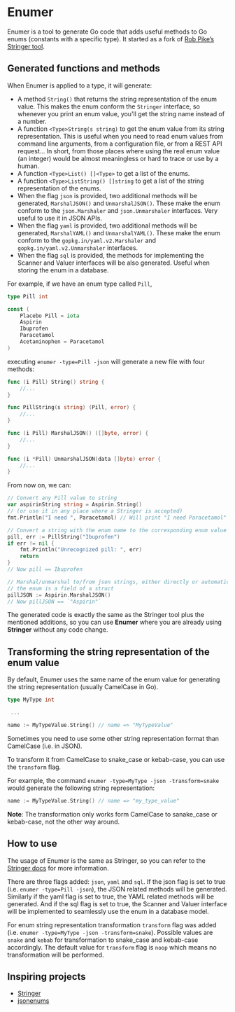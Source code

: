 # Enumer
Enumer is a tool to generate Go code that adds useful methods to Go enums (constants with a specific type).
It started as a fork of [Rob Pike’s Stringer tool](https://godoc.org/golang.org/x/tools/cmd/stringer).

## Generated functions and methods
When Enumer is applied to a type, it will generate:

* A method `String()` that returns the string representation of the enum value. This makes the enum conform
the `Stringer` interface, so whenever you print an enum value, you'll get the string name instead of a number.
* A function `<Type>String(s string)` to get the enum value from its string representation. This is useful
when you need to read enum values from command line arguments, from a configuration file, or
from a REST API request... In short, from those places where using the real enum value (an integer) would
be almost meaningless or hard to trace or use by a human.
* A function `<Type>List() []<Type>` to get a list of the enums.
* A function `<Type>ListString() []string` to get a list of the string representation of the enums.
* When the flag `json` is provided, two additional methods will be generated, `MarshalJSON()` and `UnmarshalJSON()`. These make
the enum conform to the `json.Marshaler` and `json.Unmarshaler` interfaces. Very useful to use it in JSON APIs.
* When the flag `yaml` is provided, two additional methods will be generated, `MarshalYAML()` and `UnmarshalYAML()`. These make
the enum conform to the `gopkg.in/yaml.v2.Marshaler` and `gopkg.in/yaml.v2.Unmarshaler` interfaces.
* When the flag `sql` is provided, the methods for implementing the Scanner and Valuer interfaces will be also generated.
Useful when storing the enum in a database.

For example, if we have an enum type called `Pill`,
```go
type Pill int

const (
	Placebo Pill = iota
	Aspirin
	Ibuprofen
	Paracetamol
	Acetaminophen = Paracetamol
)
```
executing `enumer -type=Pill -json` will generate a new file with four methods:
```go
func (i Pill) String() string {
    //...
}

func PillString(s string) (Pill, error) {
    //...
}

func (i Pill) MarshalJSON() ([]byte, error) {
	//...
}

func (i *Pill) UnmarshalJSON(data []byte) error {
	//...
}
```
From now on, we can:
```go
// Convert any Pill value to string
var aspirinString string = Aspirin.String()
// (or use it in any place where a Stringer is accepted)
fmt.Println("I need ", Paracetamol) // Will print "I need Paracetamol"

// Convert a string with the enum name to the corresponding enum value
pill, err := PillString("Ibuprofen")
if err != nil {
    fmt.Println("Unrecognized pill: ", err)
    return
}
// Now pill == Ibuprofen

// Marshal/unmarshal to/from json strings, either directly or automatically when
// the enum is a field of a struct
pillJSON := Aspirin.MarshalJSON()
// Now pillJSON == `"Aspirin"`
```

The generated code is exactly the same as the Stringer tool plus the mentioned additions, so you can use
**Enumer** where you are already using **Stringer** without any code change.

## Transforming the string representation of the enum value

By default, Enumer uses the same name of the enum value for generating the string representation (usually CamelCase in Go).

```go
type MyType int

 ...

name := MyTypeValue.String() // name => "MyTypeValue"
```

Sometimes you need to use some other string representation format than CamelCase (i.e. in JSON).
 
To transform it from CamelCase to snake_case or kebab-case, you can use the `transform` flag.

For example, the command `enumer -type=MyType -json -transform=snake` would generate the following string representation:

```go
name := MyTypeValue.String() // name => "my_type_value"
```
**Note**: The transformation only works form CamelCase to sanake_case or kebab-case, not the other way around.

## How to use
The usage of Enumer is the same as Stringer, so you can refer to the [Stringer docs](https://godoc.org/golang.org/x/tools/cmd/stringer)
for more information.

There are three flags added: `json`, `yaml` and `sql`. If the json flag is set to true (i.e. `enumer -type=Pill -json`),
the JSON related methods will be generated. Similarly if the yaml flag is set to true,
the YAML related methods will be generated. And if the sql flag is set to true, the Scanner and Valuer interface will
be implemented to seamlessly use the enum in a database model.

For enum string representation transformation `transform` flag was added (i.e. `enumer -type=MyType -json -transform=snake`).
Possible values are `snake` and `kebab` for transformation to snake_case and kebab-case accordingly.
The default value for `transform` flag is `noop` which means no transformation will be performed.

## Inspiring projects
* [Stringer](https://godoc.org/golang.org/x/tools/cmd/stringer)
* [jsonenums](https://github.com/campoy/jsonenums)
